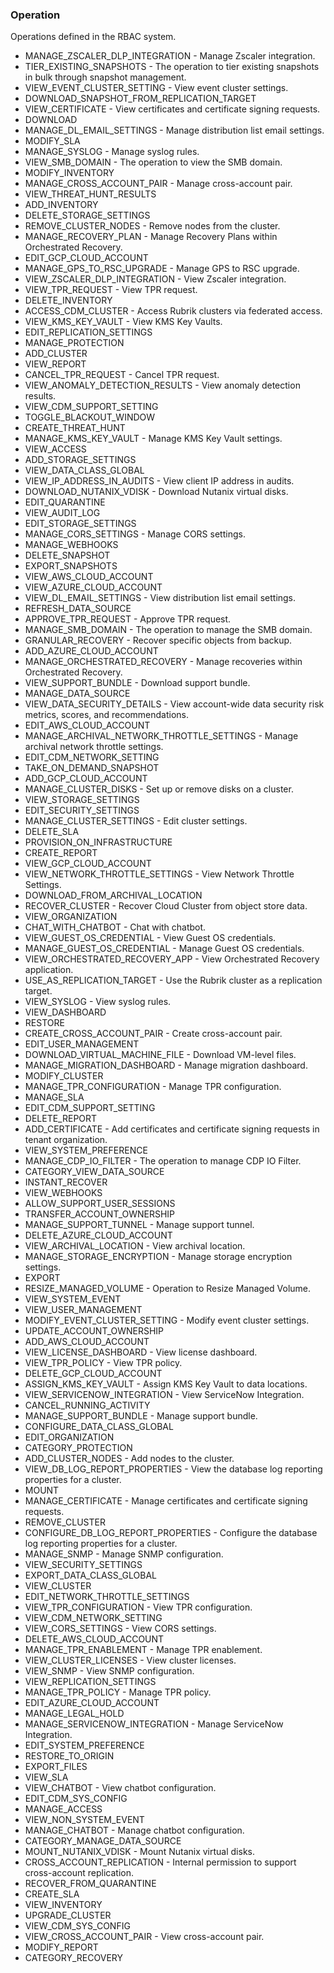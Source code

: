 ### Operation
Operations defined in the RBAC system.

- MANAGE_ZSCALER_DLP_INTEGRATION - Manage Zscaler integration.
- TIER_EXISTING_SNAPSHOTS - The operation to tier existing snapshots in bulk through snapshot management.
- VIEW_EVENT_CLUSTER_SETTING - View event cluster settings.
- DOWNLOAD_SNAPSHOT_FROM_REPLICATION_TARGET
- VIEW_CERTIFICATE - View certificates and certificate signing requests.
- DOWNLOAD
- MANAGE_DL_EMAIL_SETTINGS - Manage distribution list email settings.
- MODIFY_SLA
- MANAGE_SYSLOG - Manage syslog rules.
- VIEW_SMB_DOMAIN - The operation to view the SMB domain.
- MODIFY_INVENTORY
- MANAGE_CROSS_ACCOUNT_PAIR - Manage cross-account pair.
- VIEW_THREAT_HUNT_RESULTS
- ADD_INVENTORY
- DELETE_STORAGE_SETTINGS
- REMOVE_CLUSTER_NODES - Remove nodes from the cluster.
- MANAGE_RECOVERY_PLAN - Manage Recovery Plans within Orchestrated Recovery.
- EDIT_GCP_CLOUD_ACCOUNT
- MANAGE_GPS_TO_RSC_UPGRADE - Manage GPS to RSC upgrade.
- VIEW_ZSCALER_DLP_INTEGRATION - View Zscaler integration.
- VIEW_TPR_REQUEST - View TPR request.
- DELETE_INVENTORY
- ACCESS_CDM_CLUSTER - Access Rubrik clusters via federated access.
- VIEW_KMS_KEY_VAULT - View KMS Key Vaults.
- EDIT_REPLICATION_SETTINGS
- MANAGE_PROTECTION
- ADD_CLUSTER
- VIEW_REPORT
- CANCEL_TPR_REQUEST - Cancel TPR request.
- VIEW_ANOMALY_DETECTION_RESULTS - View anomaly detection results.
- VIEW_CDM_SUPPORT_SETTING
- TOGGLE_BLACKOUT_WINDOW
- CREATE_THREAT_HUNT
- MANAGE_KMS_KEY_VAULT - Manage KMS Key Vault settings.
- VIEW_ACCESS
- ADD_STORAGE_SETTINGS
- VIEW_DATA_CLASS_GLOBAL
- VIEW_IP_ADDRESS_IN_AUDITS - View client IP address in audits.
- DOWNLOAD_NUTANIX_VDISK - Download Nutanix virtual disks.
- EDIT_QUARANTINE
- VIEW_AUDIT_LOG
- EDIT_STORAGE_SETTINGS
- MANAGE_CORS_SETTINGS - Manage CORS settings.
- MANAGE_WEBHOOKS
- DELETE_SNAPSHOT
- EXPORT_SNAPSHOTS
- VIEW_AWS_CLOUD_ACCOUNT
- VIEW_AZURE_CLOUD_ACCOUNT
- VIEW_DL_EMAIL_SETTINGS - View distribution list email settings.
- REFRESH_DATA_SOURCE
- APPROVE_TPR_REQUEST - Approve TPR request.
- MANAGE_SMB_DOMAIN - The operation to manage the SMB domain.
- GRANULAR_RECOVERY - Recover specific objects from backup.
- ADD_AZURE_CLOUD_ACCOUNT
- MANAGE_ORCHESTRATED_RECOVERY - Manage recoveries within Orchestrated Recovery.
- VIEW_SUPPORT_BUNDLE - Download support bundle.
- MANAGE_DATA_SOURCE
- VIEW_DATA_SECURITY_DETAILS - View account-wide data security risk metrics, scores, and recommendations.
- EDIT_AWS_CLOUD_ACCOUNT
- MANAGE_ARCHIVAL_NETWORK_THROTTLE_SETTINGS - Manage archival network throttle settings.
- EDIT_CDM_NETWORK_SETTING
- TAKE_ON_DEMAND_SNAPSHOT
- ADD_GCP_CLOUD_ACCOUNT
- MANAGE_CLUSTER_DISKS - Set up or remove disks on a cluster.
- VIEW_STORAGE_SETTINGS
- EDIT_SECURITY_SETTINGS
- MANAGE_CLUSTER_SETTINGS - Edit cluster settings.
- DELETE_SLA
- PROVISION_ON_INFRASTRUCTURE
- CREATE_REPORT
- VIEW_GCP_CLOUD_ACCOUNT
- VIEW_NETWORK_THROTTLE_SETTINGS - View Network Throttle Settings.
- DOWNLOAD_FROM_ARCHIVAL_LOCATION
- RECOVER_CLUSTER - Recover Cloud Cluster from object store data.
- VIEW_ORGANIZATION
- CHAT_WITH_CHATBOT - Chat with chatbot.
- VIEW_GUEST_OS_CREDENTIAL - View Guest OS credentials.
- MANAGE_GUEST_OS_CREDENTIAL - Manage Guest OS credentials.
- VIEW_ORCHESTRATED_RECOVERY_APP - View Orchestrated Recovery application.
- USE_AS_REPLICATION_TARGET - Use the Rubrik cluster as a replication target.
- VIEW_SYSLOG - View syslog rules.
- VIEW_DASHBOARD
- RESTORE
- CREATE_CROSS_ACCOUNT_PAIR - Create cross-account pair.
- EDIT_USER_MANAGEMENT
- DOWNLOAD_VIRTUAL_MACHINE_FILE - Download VM-level files.
- MANAGE_MIGRATION_DASHBOARD - Manage migration dashboard.
- MODIFY_CLUSTER
- MANAGE_TPR_CONFIGURATION - Manage TPR configuration.
- MANAGE_SLA
- EDIT_CDM_SUPPORT_SETTING
- DELETE_REPORT
- ADD_CERTIFICATE - Add certificates and certificate signing requests in tenant organization.
- VIEW_SYSTEM_PREFERENCE
- MANAGE_CDP_IO_FILTER - The operation to manage CDP IO Filter.
- CATEGORY_VIEW_DATA_SOURCE
- INSTANT_RECOVER
- VIEW_WEBHOOKS
- ALLOW_SUPPORT_USER_SESSIONS
- TRANSFER_ACCOUNT_OWNERSHIP
- MANAGE_SUPPORT_TUNNEL - Manage support tunnel.
- DELETE_AZURE_CLOUD_ACCOUNT
- VIEW_ARCHIVAL_LOCATION - View archival location.
- MANAGE_STORAGE_ENCRYPTION - Manage storage encryption settings.
- EXPORT
- RESIZE_MANAGED_VOLUME - Operation to Resize Managed Volume.
- VIEW_SYSTEM_EVENT
- VIEW_USER_MANAGEMENT
- MODIFY_EVENT_CLUSTER_SETTING - Modify event cluster settings.
- UPDATE_ACCOUNT_OWNERSHIP
- ADD_AWS_CLOUD_ACCOUNT
- VIEW_LICENSE_DASHBOARD - View license dashboard.
- VIEW_TPR_POLICY - View TPR policy.
- DELETE_GCP_CLOUD_ACCOUNT
- ASSIGN_KMS_KEY_VAULT - Assign KMS Key Vault to data locations.
- VIEW_SERVICENOW_INTEGRATION - View ServiceNow Integration.
- CANCEL_RUNNING_ACTIVITY
- MANAGE_SUPPORT_BUNDLE - Manage support bundle.
- CONFIGURE_DATA_CLASS_GLOBAL
- EDIT_ORGANIZATION
- CATEGORY_PROTECTION
- ADD_CLUSTER_NODES - Add nodes to the cluster.
- VIEW_DB_LOG_REPORT_PROPERTIES - View the database log reporting properties for a cluster.
- MOUNT
- MANAGE_CERTIFICATE - Manage certificates and certificate signing requests.
- REMOVE_CLUSTER
- CONFIGURE_DB_LOG_REPORT_PROPERTIES - Configure the database log reporting properties for a cluster.
- MANAGE_SNMP - Manage SNMP configuration.
- VIEW_SECURITY_SETTINGS
- EXPORT_DATA_CLASS_GLOBAL
- VIEW_CLUSTER
- EDIT_NETWORK_THROTTLE_SETTINGS
- VIEW_TPR_CONFIGURATION - View TPR configuration.
- VIEW_CDM_NETWORK_SETTING
- VIEW_CORS_SETTINGS - View CORS settings.
- DELETE_AWS_CLOUD_ACCOUNT
- MANAGE_TPR_ENABLEMENT - Manage TPR enablement.
- VIEW_CLUSTER_LICENSES - View cluster licenses.
- VIEW_SNMP - View SNMP configuration.
- VIEW_REPLICATION_SETTINGS
- MANAGE_TPR_POLICY - Manage TPR policy.
- EDIT_AZURE_CLOUD_ACCOUNT
- MANAGE_LEGAL_HOLD
- MANAGE_SERVICENOW_INTEGRATION - Manage ServiceNow Integration.
- EDIT_SYSTEM_PREFERENCE
- RESTORE_TO_ORIGIN
- EXPORT_FILES
- VIEW_SLA
- VIEW_CHATBOT - View chatbot configuration.
- EDIT_CDM_SYS_CONFIG
- MANAGE_ACCESS
- VIEW_NON_SYSTEM_EVENT
- MANAGE_CHATBOT - Manage chatbot configuration.
- CATEGORY_MANAGE_DATA_SOURCE
- MOUNT_NUTANIX_VDISK - Mount Nutanix virtual disks.
- CROSS_ACCOUNT_REPLICATION - Internal permission to support cross-account replication.
- RECOVER_FROM_QUARANTINE
- CREATE_SLA
- VIEW_INVENTORY
- UPGRADE_CLUSTER
- VIEW_CDM_SYS_CONFIG
- VIEW_CROSS_ACCOUNT_PAIR - View cross-account pair.
- MODIFY_REPORT
- CATEGORY_RECOVERY
